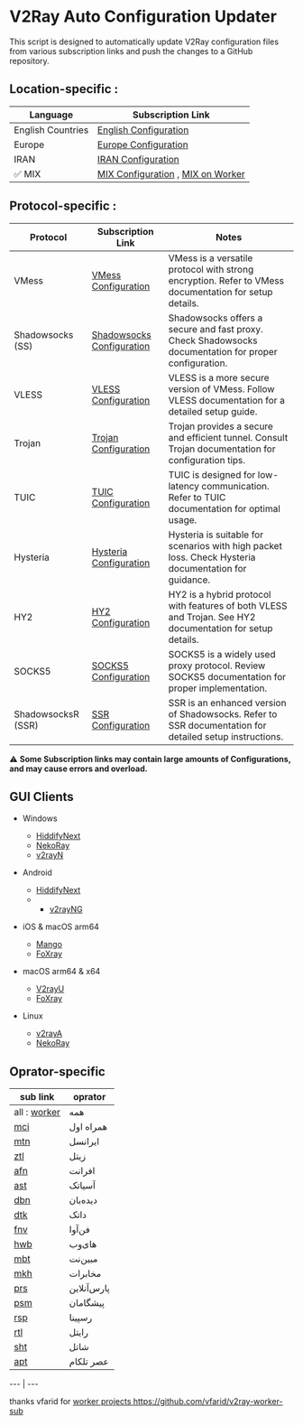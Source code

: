 # V2Ray Auto Configuration Updater

This script is designed to automatically update V2Ray configuration files from various subscription links and push the changes to a GitHub repository.

## Location-specific :

| Language | Subscription Link                                            |
|----------|-----------------------------------------------------------------|
| English Countries | [English Configuration](https://raw.githubusercontent.com/mshojaei77/v2rayAuto/main/English) |
| Europe   | [Europe Configuration](https://raw.githubusercontent.com/mshojaei77/v2rayAuto/main/Europe) |
| IRAN     | [IRAN Configuration](https://raw.githubusercontent.com/mshojaei77/v2rayAuto/main/IRAN) |
|✅ MIX  | [MIX Configuration](https://raw.githubusercontent.com/mshojaei77/v2rayAuto/main/auto) , [MIX on Worker](https://only-vless.fcrcvsgmwmspdgwpkl.workers.dev/sub/original=yes) | 


## Protocol-specific :

| Protocol                    | Subscription Link                                            | Notes                                                                                                 |
|-----------------------------|-----------------------------------------------------------------|-------------------------------------------------------------------------------------------------------|
| VMess                       | [VMess Configuration](https://raw.githubusercontent.com/mshojaei77/v2rayAuto/main/vmess) | VMess is a versatile protocol with strong encryption. Refer to VMess documentation for setup details. |
| Shadowsocks (SS)            | [Shadowsocks Configuration](https://raw.githubusercontent.com/mshojaei77/v2rayAuto/main/ss) | Shadowsocks offers a secure and fast proxy. Check Shadowsocks documentation for proper configuration. |
| VLESS                       | [VLESS Configuration](https://raw.githubusercontent.com/mshojaei77/v2rayAuto/main/vless) | VLESS is a more secure version of VMess. Follow VLESS documentation for a detailed setup guide.       |
| Trojan                      | [Trojan Configuration](https://raw.githubusercontent.com/mshojaei77/v2rayAuto/main/trojan) | Trojan provides a secure and efficient tunnel. Consult Trojan documentation for configuration tips.   |
| TUIC                        | [TUIC Configuration](https://raw.githubusercontent.com/mshojaei77/v2rayAuto/main/tuic) | TUIC is designed for low-latency communication. Refer to TUIC documentation for optimal usage.       |
| Hysteria                    | [Hysteria Configuration](https://raw.githubusercontent.com/mshojaei77/v2rayAuto/main/hysteria) | Hysteria is suitable for scenarios with high packet loss. Check Hysteria documentation for guidance.  |
| HY2                         | [HY2 Configuration](https://raw.githubusercontent.com/mshojaei77/v2rayAuto/main/hy2) | HY2 is a hybrid protocol with features of both VLESS and Trojan. See HY2 documentation for setup details. |
| SOCKS5                       | [SOCKS5 Configuration](https://raw.githubusercontent.com/mshojaei77/v2rayAuto/main/socks5) | SOCKS5 is a widely used proxy protocol. Review SOCKS5 documentation for proper implementation.        |
| ShadowsocksR (SSR)          | [SSR Configuration](https://raw.githubusercontent.com/mshojaei77/v2rayAuto/main/ssr) | SSR is an enhanced version of Shadowsocks. Refer to SSR documentation for detailed setup instructions. |

⚠  **Some Subscription links may contain large amounts of Configurations, and may cause errors and overload.**

## GUI Clients
- Windows
  - [HiddifyNext](https://github.com/hiddify/hiddify-next)
  - [NekoRay](https://github.com/Matsuridayo/nekoray)
  - [v2rayN](https://github.com/2dust/v2rayN)

- Android
  - [HiddifyNext](https://github.com/hiddify/hiddify-next)
  -   - [v2rayNG](https://github.com/2dust/v2rayNG)

- iOS & macOS arm64
  - [Mango](https://github.com/arror/Mango)
  - [FoXray](https://apps.apple.com/app/foxray/id6448898396)
- macOS arm64 & x64
  - [V2rayU](https://github.com/yanue/V2rayU)
  - [FoXray](https://apps.apple.com/app/foxray/id6448898396)
- Linux
  - [v2rayA](https://github.com/v2rayA/v2rayA)
  - [NekoRay](https://github.com/Matsuridayo/nekoray)



## Oprator-specific
sub link | oprator      
---         | --- 
all : [worker](https://only-vless.fcrcvsgmwmspdgwpkl.workers.dev/sub) | همه
[mci](https://only-vless.fcrcvsgmwmspdgwpkl.workers.dev/sub/mci)         | همراه اول    
[mtn](https://only-vless.fcrcvsgmwmspdgwpkl.workers.dev/sub/mtn)         | ایرانسل      
[ztl](https://only-vless.fcrcvsgmwmspdgwpkl.workers.dev/sub/ztl)         | زیتل
[afn](https://only-vless.fcrcvsgmwmspdgwpkl.workers.dev/sub/afn)         | افرانت       
[ast](https://only-vless.fcrcvsgmwmspdgwpkl.workers.dev/sub/ast)         | آسیاتک       
[dbn](https://only-vless.fcrcvsgmwmspdgwpkl.workers.dev/sub/dbn)         | دیده‌بان     
[dtk](https://only-vless.fcrcvsgmwmspdgwpkl.workers.dev/sub/dtk)         | داتک    
[fnv](https://only-vless.fcrcvsgmwmspdgwpkl.workers.dev/sub/fnv)         | فن‌آوا        
[hwb](https://only-vless.fcrcvsgmwmspdgwpkl.workers.dev/sub/hwb)         | های‌وب        
[mbt](https://only-vless.fcrcvsgmwmspdgwpkl.workers.dev/sub/mbt)         | مبین‌نت       
[mkh](https://only-vless.fcrcvsgmwmspdgwpkl.workers.dev/sub/mkh)         | مخابرات      
[prs](https://only-vless.fcrcvsgmwmspdgwpkl.workers.dev/sub/prs)         | پارس‌آنلاین    
[psm](https://only-vless.fcrcvsgmwmspdgwpkl.workers.dev/sub/psm)         | پیشگامان    
[rsp](https://only-vless.fcrcvsgmwmspdgwpkl.workers.dev/sub/rsp)         | رسپینا       
[rtl](https://only-vless.fcrcvsgmwmspdgwpkl.workers.dev/sub/rtl)         | رایتل        
[sht](https://only-vless.fcrcvsgmwmspdgwpkl.workers.dev/sub/sht)         | شاتل         
[apt](https://only-vless.fcrcvsgmwmspdgwpkl.workers.dev/sub/apt)         | عصر تلکام    

---         | ---

thanks vfarid for [worker projects ](https://github.com/vfarid/v2ray-worker-sub)https://github.com/vfarid/v2ray-worker-sub 
